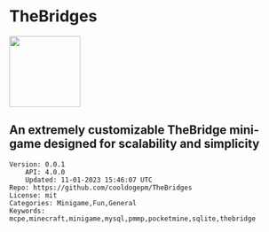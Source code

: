 # TheBridges
<img src="https://raw.githubusercontent.com/cooldogedev/TheBridges/cdd89fca38b7469ec8bcef3a6bb5a813ac1694c0/assets/icon.png" width="128" height="128" />

## An extremely customizable TheBridge mini-game designed for scalability and simplicity
```properties
Version: 0.0.1
    API: 4.0.0
    Updated: 11-01-2023 15:46:07 UTC
Repo: https://github.com/cooldogepm/TheBridges
License: mit
Categories: Minigame,Fun,General
Keywords: mcpe,minecraft,minigame,mysql,pmmp,pocketmine,sqlite,thebridge
```
